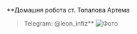 **Домашня робота ст. Топалова Артема
> Telegram: @leon_infiz**
![Фото](https://i.imgur.com/ZFU7TgP.png)
